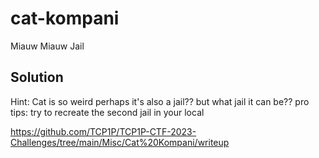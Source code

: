 # cat-kompani

Miauw Miauw Jail

## Solution

Hint: Cat is so weird perhaps it's also a jail?? but what jail it can be?? 
pro tips: try to recreate the second jail in your local

https://github.com/TCP1P/TCP1P-CTF-2023-Challenges/tree/main/Misc/Cat%20Kompani/writeup
